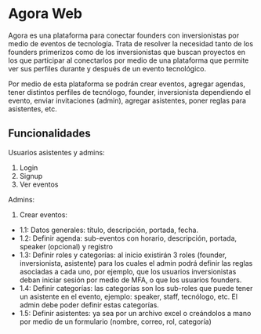 # Agora Web

Agora es una plataforma para conectar founders con inversionistas por medio de eventos de tecnología.
Trata de resolver la necesidad tanto de los founders primerizos como de los inversionistas que buscan
proyectos en los que participar al conectarlos por medio de una plataforma que permite ver sus perfiles
durante y después de un evento tecnológico.

Por medio de esta plataforma se podrán crear eventos, agregar agendas, tener distintos perfiles de tecnólogo,
founder, inversionista dependiendo el evento, enviar invitaciones (admin), agregar asistentes, poner reglas
para asistentes, etc.

## Funcionalidades

Usuarios asistentes y admins:

1. Login
2. Signup
3. Ver eventos

Admins:

1. Crear eventos:

- 1.1: Datos generales: título, descripción, portada, fecha.
- 1.2: Definir agenda: sub-eventos con horario, descripción, portada, speaker (opcional) y registro
- 1.3: Definir roles y categorías: al inicio existirán 3 roles (founder, inversionista, asistente) para los cuales el admin podrá definir las reglas asociadas a cada uno, por ejemplo,
  que los usuarios inversionistas deban iniciar sesión por medio de MFA, o que los usuarios founders.
- 1.4: Definir categorías: las categorías son los sub-roles que puede tener un asistente en el evento, ejemplo: speaker, staff, tecnólogo, etc. El admin debe poder definir estas categorías.
- 1.5: Definir asistentes: ya sea por un archivo excel o creándolos a mano por medio de un formulario (nombre, correo, rol, categoría)
